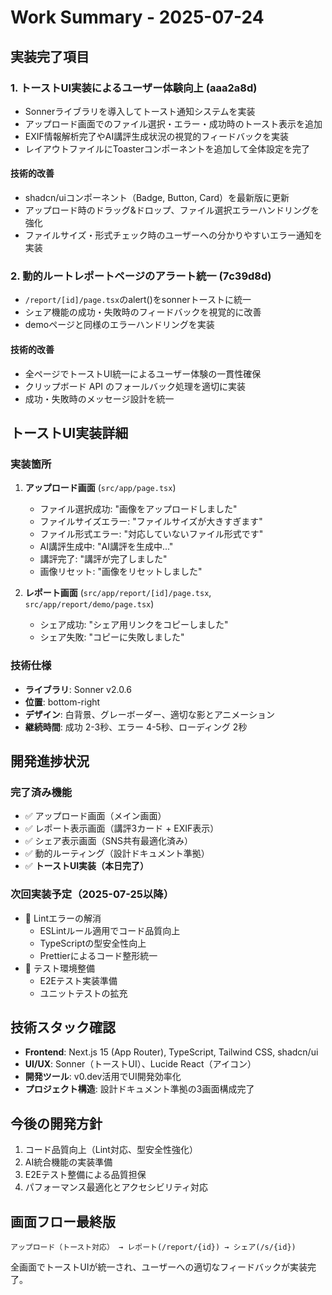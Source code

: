 # Work Summary - 2025-07-24

## 実装完了項目

### 1. トーストUI実装によるユーザー体験向上 (aaa2a8d)

- Sonnerライブラリを導入してトースト通知システムを実装
- アップロード画面でのファイル選択・エラー・成功時のトースト表示を追加
- EXIF情報解析完了やAI講評生成状況の視覚的フィードバックを実装
- レイアウトファイルにToasterコンポーネントを追加して全体設定を完了

#### 技術的改善

- shadcn/uiコンポーネント（Badge, Button, Card）を最新版に更新
- アップロード時のドラッグ&ドロップ、ファイル選択エラーハンドリングを強化
- ファイルサイズ・形式チェック時のユーザーへの分かりやすいエラー通知を実装

### 2. 動的ルートレポートページのアラート統一 (7c39d8d)

- `/report/[id]/page.tsx`のalert()をsonnerトーストに統一
- シェア機能の成功・失敗時のフィードバックを視覚的に改善
- demoページと同様のエラーハンドリングを実装

#### 技術的改善

- 全ページでトーストUI統一によるユーザー体験の一貫性確保
- クリップボード API のフォールバック処理を適切に実装
- 成功・失敗時のメッセージ設計を統一

## トーストUI実装詳細

### 実装箇所

1. **アップロード画面** (`src/app/page.tsx`)
   - ファイル選択成功: "画像をアップロードしました"
   - ファイルサイズエラー: "ファイルサイズが大きすぎます"
   - ファイル形式エラー: "対応していないファイル形式です"
   - AI講評生成中: "AI講評を生成中..."
   - 講評完了: "講評が完了しました"
   - 画像リセット: "画像をリセットしました"

2. **レポート画面** (`src/app/report/[id]/page.tsx`, `src/app/report/demo/page.tsx`)
   - シェア成功: "シェア用リンクをコピーしました"
   - シェア失敗: "コピーに失敗しました"

### 技術仕様

- **ライブラリ**: Sonner v2.0.6
- **位置**: bottom-right
- **デザイン**: 白背景、グレーボーダー、適切な影とアニメーション
- **継続時間**: 成功 2-3秒、エラー 4-5秒、ローディング 2秒

## 開発進捗状況

### 完了済み機能

- ✅ アップロード画面（メイン画面）
- ✅ レポート表示画面（講評3カード + EXIF表示）
- ✅ シェア表示画面（SNS共有最適化済み）
- ✅ 動的ルーティング（設計ドキュメント準拠）
- ✅ **トーストUI実装（本日完了）**

### 次回実装予定（2025-07-25以降）

- 🔄 Lintエラーの解消
  - ESLintルール適用でコード品質向上
  - TypeScriptの型安全性向上
  - Prettierによるコード整形統一
- 🔄 テスト環境整備
  - E2Eテスト実装準備
  - ユニットテストの拡充

## 技術スタック確認

- **Frontend**: Next.js 15 (App Router), TypeScript, Tailwind CSS, shadcn/ui
- **UI/UX**: Sonner（トーストUI）、Lucide React（アイコン）
- **開発ツール**: v0.dev活用でUI開発効率化
- **プロジェクト構造**: 設計ドキュメント準拠の3画面構成完了

## 今後の開発方針

1. コード品質向上（Lint対応、型安全性強化）
2. AI統合機能の実装準備
3. E2Eテスト整備による品質担保
4. パフォーマンス最適化とアクセシビリティ対応

## 画面フロー最終版

```
アップロード（トースト対応） → レポート(/report/{id}) → シェア(/s/{id})
```

全画面でトーストUIが統一され、ユーザーへの適切なフィードバックが実装完了。
